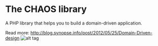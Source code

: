 # The CHAOS library

A PHP library that helps you to build a domain-driven application.

Read more: http://blog.synopse.info/post/2012/05/25/Domain-Driven-design
![alt tag](http://blog.synopse.info/public/DomainDrivenArchitecture.png)
